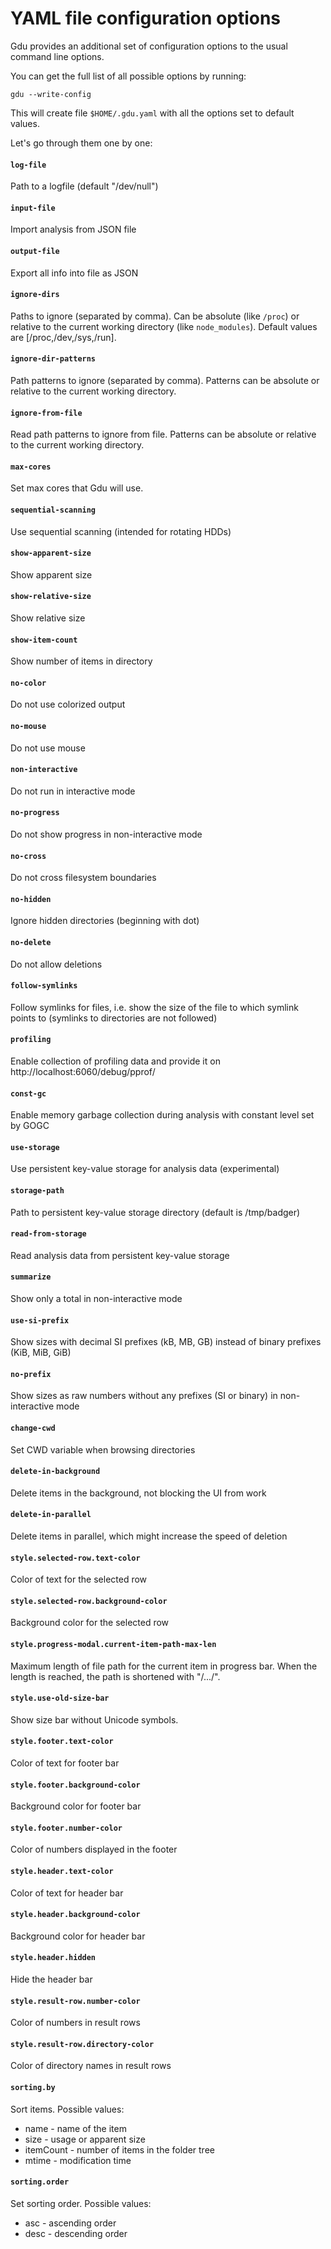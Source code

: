 # YAML file configuration options

Gdu provides an additional set of configuration options to the usual command line options.

You can get the full list of all possible options by running:

```
gdu --write-config
```

This will create file `$HOME/.gdu.yaml` with all the options set to default values.

Let's go through them one by one:

#### `log-file`

Path to a logfile (default "/dev/null")

#### `input-file`

Import analysis from JSON file

#### `output-file`

Export all info into file as JSON

#### `ignore-dirs`

Paths to ignore (separated by comma). Can be absolute (like `/proc`) or relative to the current working directory (like `node_modules`). Default values are [/proc,/dev,/sys,/run].

#### `ignore-dir-patterns`

Path patterns to ignore (separated by comma). Patterns can be absolute or relative to the current working directory.

#### `ignore-from-file`

Read path patterns to ignore from file. Patterns can be absolute or relative to the current working directory.

#### `max-cores`

Set max cores that Gdu will use.

#### `sequential-scanning`

Use sequential scanning (intended for rotating HDDs)

#### `show-apparent-size`

Show apparent size

#### `show-relative-size`

Show relative size

#### `show-item-count`

Show number of items in directory

#### `no-color`

Do not use colorized output

#### `no-mouse`

Do not use mouse

#### `non-interactive`

Do not run in interactive mode

#### `no-progress`

Do not show progress in non-interactive mode

#### `no-cross`

Do not cross filesystem boundaries

#### `no-hidden`

Ignore hidden directories (beginning with dot)

#### `no-delete`

Do not allow deletions

#### `follow-symlinks`

Follow symlinks for files, i.e. show the size of the file to which symlink points to (symlinks to directories are not followed)

#### `profiling`

Enable collection of profiling data and provide it on http://localhost:6060/debug/pprof/
#### `const-gc`

Enable memory garbage collection during analysis with constant level set by GOGC

#### `use-storage`

Use persistent key-value storage for analysis data (experimental)

#### `storage-path`

Path to persistent key-value storage directory (default is /tmp/badger)

#### `read-from-storage`

Read analysis data from persistent key-value storage

#### `summarize`

Show only a total in non-interactive mode

#### `use-si-prefix`

Show sizes with decimal SI prefixes (kB, MB, GB) instead of binary prefixes (KiB, MiB, GiB)

#### `no-prefix`

Show sizes as raw numbers without any prefixes (SI or binary) in non-interactive mode

#### `change-cwd`

Set CWD variable when browsing directories

#### `delete-in-background`

Delete items in the background, not blocking the UI from work

#### `delete-in-parallel`

Delete items in parallel, which might increase the speed of deletion

#### `style.selected-row.text-color`

Color of text for the selected row

#### `style.selected-row.background-color`

Background color for the selected row

#### `style.progress-modal.current-item-path-max-len`

Maximum length of file path for the current item in progress bar.
When the length is reached, the path is shortened with "/.../".

#### `style.use-old-size-bar`

Show size bar without Unicode symbols.

#### `style.footer.text-color`

Color of text for footer bar

#### `style.footer.background-color`

Background color for footer bar

#### `style.footer.number-color`

Color of numbers displayed in the footer

#### `style.header.text-color`

Color of text for header bar

#### `style.header.background-color`

Background color for header bar

#### `style.header.hidden`

Hide the header bar

#### `style.result-row.number-color`

Color of numbers in result rows

#### `style.result-row.directory-color`

Color of directory names in result rows

#### `sorting.by`

Sort items. Possible values:
* name - name of the item
* size - usage or apparent size
* itemCount - number of items in the folder tree
* mtime - modification time

#### `sorting.order`

Set sorting order. Possible values:
* asc - ascending order
* desc - descending order